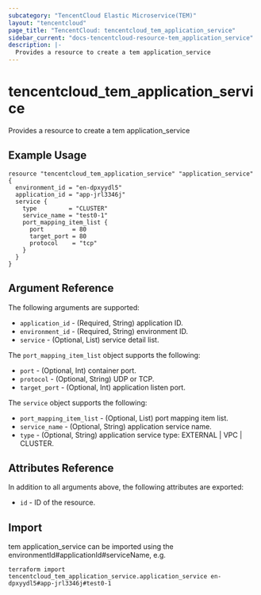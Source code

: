 ```yaml
---
subcategory: "TencentCloud Elastic Microservice(TEM)"
layout: "tencentcloud"
page_title: "TencentCloud: tencentcloud_tem_application_service"
sidebar_current: "docs-tencentcloud-resource-tem_application_service"
description: |-
  Provides a resource to create a tem application_service
---
```


# tencentcloud_tem_application_service

Provides a resource to create a tem application_service

## Example Usage

```hcl
resource "tencentcloud_tem_application_service" "application_service" {
  environment_id = "en-dpxyydl5"
  application_id = "app-jrl3346j"
  service {
    type         = "CLUSTER"
    service_name = "test0-1"
    port_mapping_item_list {
      port        = 80
      target_port = 80
      protocol    = "tcp"
    }
  }
}
```

## Argument Reference

The following arguments are supported:

* `application_id` - (Required, String) application ID.
* `environment_id` - (Required, String) environment ID.
* `service` - (Optional, List) service detail list.

The `port_mapping_item_list` object supports the following:

* `port` - (Optional, Int) container port.
* `protocol` - (Optional, String) UDP or TCP.
* `target_port` - (Optional, Int) application listen port.

The `service` object supports the following:

* `port_mapping_item_list` - (Optional, List) port mapping item list.
* `service_name` - (Optional, String) application service name.
* `type` - (Optional, String) application service type: EXTERNAL | VPC | CLUSTER.

## Attributes Reference

In addition to all arguments above, the following attributes are exported:

* `id` - ID of the resource.



## Import

tem application_service can be imported using the environmentId#applicationId#serviceName, e.g.

```
terraform import tencentcloud_tem_application_service.application_service en-dpxyydl5#app-jrl3346j#test0-1
```

